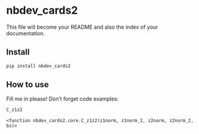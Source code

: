 nbdev_cards2
================

<!-- WARNING: THIS FILE WAS AUTOGENERATED! DO NOT EDIT! -->

This file will become your README and also the index of your
documentation.

## Install

``` sh
pip install nbdev_cards2
```

## How to use

Fill me in please! Don’t forget code examples:

``` python
C_z1z2
```

    <function nbdev_cards2.core.C_z1z2(z1norm, z1norm_2, z2norm, z2norm_2, bs)>
